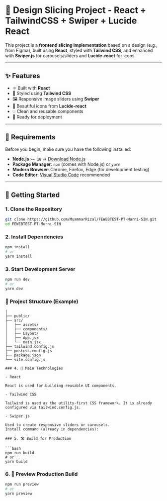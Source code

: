 # 🧩 Design Slicing Project - React + TailwindCSS + Swiper + Lucide React

This project is a **frontend slicing implementation** based on a design (e.g., from Figma), built using **React**, styled with **Tailwind CSS**, and enhanced with **Swiper.js** for carousels/sliders and **Lucide-react** for icons.

---

## ✨ Features

- ⚛️ Built with **React**
- 🎨 Styled using **Tailwind CSS**
- 🖼️ Responsive image sliders using **Swiper**
- 🧩 Beautiful icons from **Lucide-react**
- 💡 Clean and reusable components
- 🚀 Ready for deployment

---

## 🧰 Requirements

Before you begin, make sure you have the following installed:

- **Node.js** `>= 18` → [Download Node.js](https://nodejs.org/)
- **Package Manager**: `npm` (comes with Node.js) or `yarn`
- **Modern Browser**: Chrome, Firefox, Edge (for development testing)
- **Code Editor**: [Visual Studio Code](https://code.visualstudio.com/) recommended

---

## 🚀 Getting Started

### 1. Clone the Repository

```bash
git clone https://github.com/MuammarRizal/FEWEBTEST-PT-Murni-SIN.git
cd FEWEBTEST-PT-Murni-SIN
```

### 2. Install Dependencies

```bash
npm install
# or
yarn install
```

### 3. Start Development Server

```bash
npm run dev
# or
yarn dev
```

### 📁 Project Structure (Example)
```text
|
├── public/
├── src/
│   ├── assets/
│   ├── components/
│   ├── Layout/
│   ├── App.jsx
│   └── main.jsx
├── tailwind.config.js
├── postcss.config.js
├── package.json
└── vite.config.js

### 4. 🔧 Main Technologies

- React

React is used for building reusable UI components.

- Tailwind CSS

Tailwind is used as the utility-first CSS framework. It is already configured via tailwind.config.js.

- Swiper.js

Used to create responsive sliders or carousels.
Install command (already in dependencies):

### 5. 🛠️ Build for Production

```bash
npm run build
# or
yarn build
```

### 6. 🧪 Preview Production Build

```bash
npm run preview
# or
yarn preview
```

